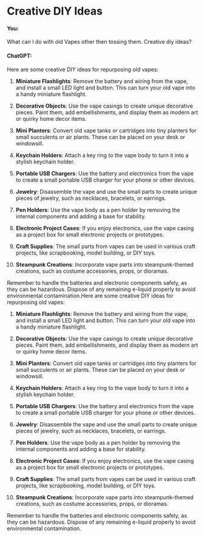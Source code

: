 # Creative DIY Ideas

#### You:
What can I do with old Vapes other then tossing them. Creative diy ideas? 

#### ChatGPT:
Here are some creative DIY ideas for repurposing old vapes:

1. **Miniature Flashlights**: Remove the battery and wiring from the vape, and install a small LED light and button. This can turn your old vape into a handy miniature flashlight.

2. **Decorative Objects**: Use the vape casings to create unique decorative pieces. Paint them, add embellishments, and display them as modern art or quirky home decor items.

3. **Mini Planters**: Convert old vape tanks or cartridges into tiny planters for small succulents or air plants. These can be placed on your desk or windowsill.

4. **Keychain Holders**: Attach a key ring to the vape body to turn it into a stylish keychain holder.

5. **Portable USB Chargers**: Use the battery and electronics from the vape to create a small portable USB charger for your phone or other devices.

6. **Jewelry**: Disassemble the vape and use the small parts to create unique pieces of jewelry, such as necklaces, bracelets, or earrings.

7. **Pen Holders**: Use the vape body as a pen holder by removing the internal components and adding a base for stability.

8. **Electronic Project Cases**: If you enjoy electronics, use the vape casing as a project box for small electronic projects or prototypes.

9. **Craft Supplies**: The small parts from vapes can be used in various craft projects, like scrapbooking, model building, or DIY toys.

10. **Steampunk Creations**: Incorporate vape parts into steampunk-themed creations, such as costume accessories, props, or dioramas.

Remember to handle the batteries and electronic components safely, as they can be hazardous. Dispose of any remaining e-liquid properly to avoid environmental contamination.Here are some creative DIY ideas for repurposing old vapes:

1. **Miniature Flashlights**: Remove the battery and wiring from the vape, and install a small LED light and button. This can turn your old vape into a handy miniature flashlight.

2. **Decorative Objects**: Use the vape casings to create unique decorative pieces. Paint them, add embellishments, and display them as modern art or quirky home decor items.

3. **Mini Planters**: Convert old vape tanks or cartridges into tiny planters for small succulents or air plants. These can be placed on your desk or windowsill.

4. **Keychain Holders**: Attach a key ring to the vape body to turn it into a stylish keychain holder.

5. **Portable USB Chargers**: Use the battery and electronics from the vape to create a small portable USB charger for your phone or other devices.

6. **Jewelry**: Disassemble the vape and use the small parts to create unique pieces of jewelry, such as necklaces, bracelets, or earrings.

7. **Pen Holders**: Use the vape body as a pen holder by removing the internal components and adding a base for stability.

8. **Electronic Project Cases**: If you enjoy electronics, use the vape casing as a project box for small electronic projects or prototypes.

9. **Craft Supplies**: The small parts from vapes can be used in various craft projects, like scrapbooking, model building, or DIY toys.

10. **Steampunk Creations**: Incorporate vape parts into steampunk-themed creations, such as costume accessories, props, or dioramas.

Remember to handle the batteries and electronic components safely, as they can be hazardous. Dispose of any remaining e-liquid properly to avoid environmental contamination.
